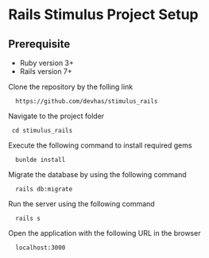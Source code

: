 # Rails Stimulus Project Setup

## Prerequisite

- Ruby version 3+
- Rails version 7+

Clone the repository by the folling link

```
  https://github.com/devhas/stimulus_rails
```


Navigate to the project folder

```
 cd stimulus_rails
```

Execute the following command to install required gems

```
  bunlde install
```

Migrate the database by using the following command

```
  rails db:migrate
```

Run the server using the following command

```
  rails s
```

Open the application with the following URL in the browser

```
  localhost:3000
```







